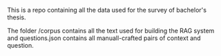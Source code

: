 This is a repo containing all the data used for the survey of bachelor's thesis.

The folder /corpus contains all the text used for building the RAG system and questions.json contains all manuall-crafted pairs of context and question.